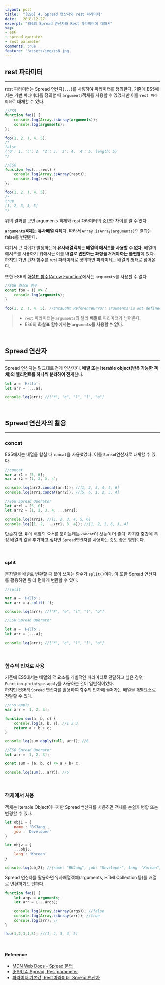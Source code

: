 ```yaml
---
layout: post
title:  "[ES6] 4. Spread 연산자와 rest 파라미터"
date:   2018-12-27
excerpt: "ES6의 Spread 연산자와 Rest 파라미터에 대해서"
tag:
- es6
- spread operator
- rest parameter
comments: true
feature: '/assets/img/es6.jpg'
---
```




## rest 파라미터

---

rest 파라미터는 Spread 연산자(`...`)를 사용하여 파라미터를 정의한다.
기존에 ES5에서는 가변 파라미터를 정의할 때 `arguments`객체를 사용할 수 있었지만 이를 `rest 파라미터`로 대체할 수 있다.

```js
//ES5
function foo() {
    console.log(Array.isArray(arguments));
    console.log(arguments);
};

foo(1, 2, 3, 4, 5);
/*
false
{'0': 1, '1': 2, '2': 3, '3': 4, '4': 5, length: 5}
*/
```

```js
//ES6
function foo(...rest) {
    console.log(Array.isArray(rest));
    console.log(rest);
};

foo(1, 2, 3, 4, 5);
/*
true
[1, 2, 3, 4, 5]
*/
```

위의 결과를 보면 arguments 객체와 rest 파라미터의 중요한 차이를 알 수 있다.

**`arguments`객체는 유사배열 객체**다. 따라서 `Array.isArray(arguments)`의 결과는 false를 반환한다.

여기서 큰 차이가 발생하는데 **유사배열객체는 배열의 메서드를 사용할 수 없다.** 배열의 메서드를 사용하기 위해서는 이를 **배열로 변환하는 과정을 거쳐야하는 불편함**이 있다. <br/>
하지만 가변 인자 함수를 rest 파라미터로 정의하면 파라미터는 배열의 형태로 넘어온다.

또한 ES6의 [화살표 함수(Arrow Function)](https://bkjang.github.io/arrow_function/)에서는 `arguments`를 사용할 수 없다.

```js
//ES6 화살표 함수
const foo = () => {
    console.log(arguments);
}

foo(1, 2, 3, 4, 5); //Uncaught ReferenceError: arguments is not defined
```

> * `rest` 파라미터는 `arguments`와 달리 **배열**로 파라미터가 넘어온다.
> * ES6의 **화살표 함수에서는 `arguments`를 사용할 수 없다.**

<br/>

## Spread 연산자

---

Spread 연산자는 말그대로 전개 연산자다. **배열 또는 Iterable object(반복 가능한 객체)의 엘리먼트를 하나씩 분리하여 전개**한다.

```js
let a = 'Hello';
let arr = [...a];

console.log(arr); //["H", "e", "l", "l", "o"]
```

<br/>

## Spread 연산자의 활용

---

### concat

ES5에서는 배열을 합칠 때 `concat`을 사용했었다. 이를 `Spread`연산자로 대체할 수 있다.

```js
//concat
var arr1 = [5, 6];
var arr2 = [1, 2, 3, 4];

console.log(arr2.concat(arr1)); //[1, 2, 3, 4, 5, 6]
console.log(arr1.concat(arr2)); //[5, 6, 1, 2, 3, 4]
```

```js
//ES6 Spread Operator
let arr1 = [5, 6];
let arr2 = [1, 2, 3, 4, ...arr1];

console.log(arr2); //[1, 2, 3, 4, 5, 6]
console.log([1, 2, ...arr1, 3, 4]); //[1, 2, 5, 6, 3, 4]
```

단순히 앞, 뒤에 배열의 요소를 붙이는데는 `concat`이 성능이 더 좋다. 하지만 중간에 특정 배열의 값을 추가하고 싶다면 `Spread`연산자를 사용하는 것도 좋은 방법이다.

<br/>

### split

문자열을 배열로 변환할 때 많이 쓰이는 함수가 `split()`이다. 이 또한 Spread 연산자를 활용하면 좀 더 편하게 변환할 수 있다.

```js
//split

var a = 'Hello';
var arr = a.split('');

console.log(arr); //["H", "e", "l", "l", "o"]
```

```js
//ES6 Spread Operator

let a = 'Hello';
let arr = [...a];

console.log(arr); //["H", "e", "l", "l", "o"]
```

<br/>

### 함수의 인자로 사용

기존에 ES5에서는 배열의 각 요소를 개별적인 파라미터로 전달하고 싶은 경우, `Function.prototype.apply`를 사용하는 것이 일반적이었다. <br/>하지만 ES6의 `Spread` 연산자를 활용하여 함수의 인자에 들어가는 배열을 개별요소로 전달할 수 있다.

```js
//ES5 apply
var arr = [1, 2, 3];

function sum(a, b, c) {
    console.log(a, b, c); //1 2 3
    return a + b + c;
}

console.log(sum.apply(null, arr)); //6 
```


```js
//ES6 Spread Operator
let arr = [1, 2, 3];

const sum = (a, b, c) => a + b+ c;

console.log(sum(...arr)); //6
```

<br/>

### 객체에서 사용

객체는 Iterable Object아니지만 Spread 연산자를 사용하면 객체를 손쉽게 병합 또는 변경할 수 있다.

```js
let obj1 = {
    name : 'BKJang',
    job : 'Developer'
}

let obj2 = {
    ...obj1,
    lang : 'Korean'
}

console.log(obj2); //{name: "BKJang", job: "Developer", lang: "Korean"}
```

Spread 연산자를 활용하면 유사배열객체(arguments, HTMLCollection 등)를 배열로 변환하기도 편하다.

```js
function foo() {
    let args = arguments;
    let arr = [...args];
    
    console.log(Array.isArray(args)); //false
    console.log(Array.isArray(arr)); //true
    console.log(arr); //
}

foo(1,2,3,4,5); //[1, 2, 3, 4, 5]
``` 

<br/>

#### Reference

- [MDN Web Docs - Spread 문법](https://developer.mozilla.org/ko/docs/Web/JavaScript/Reference/Operators/Spread_syntax)
- [[ES6] 4. Spread, Rest parameter
](https://jaeyeophan.github.io/2017/04/18/ES6-4-Spread-Rest-parameter/)
- [파라미터 기본값, Rest 파라미터, Spread 연산자](https://poiemaweb.com/es6-extended-parameter-handling)
